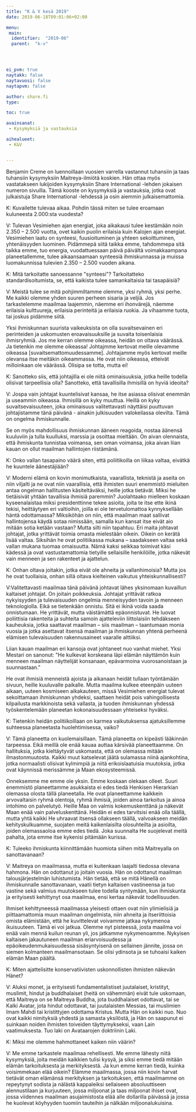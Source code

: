 ```yaml
---
title: "K & V kesä 2019"
date: 2019-06-18T09:01:06+02:00

menu:
 main:
  identifier:  "2019-06"
  parent:  "k-v"




ei_pvm: true
naytakk: false
naytavuosi: false
naytapvm: false

author: share.fi
type:

toc: true

avainsanat:
 - Kysymyksiä ja vastauksia

aihealueet:
 - K&V


---
```

<p class="alustus">Benjamin Creme on luennoillaan vuosien varrella vastannut tuhansiin ja taas tuhansiin kysymyksiin Maitreya-ilmiötä koskien. Hän ottaa myös vastatakseen lukijoiden kysymyksiin Share International -lehden jokaisen numeron sivuilla. Tämä kooste on kysymyksiä ja vastauksia, jotka ovat julkaistuja Share International -lehdessä ja osin aiemmin julkaisemattomia.</p>


<div class="qna">

<p class="qna-q">K: Kuvailette tulevaa aikaa. Pohdin tässä miten se tulee eroamaan kuluneesta 2.000:sta vuodesta?</p>
<p>V: Tulevan Vesimiehen ajan energiat, joka aikakausi tulee kestämään noin 2.350 – 2.500 vuotta, ovet kaikin puolin erilaisia kuin Kalojen ajan energiat. Vesimiehen laatu on synteesi, fuusioituminen ja yhteen sekoittuminen, yhtenäisyyden luominen. Pidämmepä siitä taikka emme, tahdommepa sitä taikka emme, tuo energia, vuodattuessaan päivä päivältä voimakkaampana planeetallemme, tulee aikaansaamaan synteesiä ihmiskunnassa ja muissa luomakunnissa tulevien 2.350 – 2.500 vuoden aikana.</p>

<p class="qna-q">K: Mitä tarkoitatte sanoessanne "synteesi"? Tarkoitatteko standardisoitumista, se, että kaikista tulee samankaltaisia tai tasapäisiä?</p>
<p>V: Meistä tulee se mitä pohjimmiltamme olemme, yksi ryhmä, yksi perhe. Me kaikki olemme yhden suuren perheen sisaria ja veljiä. Jos tarkastelemme maailmaa laajemmin, näemme eri ihonvärejä, näemme erilaisia kulttuureja, erilaisia perinteitä ja erilaisia ruokia. Ja vihaamme tuota, tai joskus pidämme siitä.</p>
<p>Yksi ihmiskunnan suurista vaikeuksista on olla suvaitsevainen eri perinteiden ja uskomusten eroavaisuuksille ja suvaita toisenlaisia ihmisryhmiä. Jos me kerran olemme oikeassa, heidän on oltava väärässä. Ja tietenkin me olemme oikeassa! Johtajmme kertovat meille olevamme oikeassa [suvaitsemattomuudessamme]. Johtajamme myös kertovat meille olevansa itse meitäkin oikeammassa. He ovat niin oikeassa, etteivät milloinkaan ole väärässä. Olisipa se totta, mutta ei!</p>

<p class="qna-q">K: Sanotteko siis, että johtajilla ei ole niitä ominaisuuksia, jotka heille todella olisivat tarpeellisia olla? Sanotteko, että tavallisilla ihmisillä on hyviä ideoita?</p>
<p>V: Jospa vain johtajat kuuntelisivat kansaa, he itse asiassa olisivat enemmän ja useammin oikeassa. Ihmisillä on kyky muuttua. Heillä on kyky suvaitsevaisuuteen, joka ominaisuus valitettavasti näyttäisi puuttuvan johtajistamme tänä päivänä - ainakin julkisuuden valokeilassa olevilta. Tämä on ongelma ihmiskunnalle.</p>
<p>Se on myös mahdollisuus ihmiskunnan ääneen reagoida, nostaa äänensä kuuluviin ja tulla kuulluksi, marssia ja osoittaa mieltään. On aivan olennaista, että ihmiskunta tunnistaa voimansa, sen oman voimansa, joka aivan liian kauan on ollut maailman hallintojen riistämänä.</p>

<p class="qna-q">K: Onko vallan tasapaino väärä siten, että poliitikoilla on liikaa valtaa, eivätkä he kuuntele äänestäjiään?</p>
<p>V: Moderni elämä on kovin monimutkaista, vaarallista, teknistä ja aseita on niin viljalti ja ne ovat niin vaarallisia, että ihmisten suuri enemmistö mieluiten antaa ongelman hallitusten käsiteltäväksi, heille jotka tietävät. Miksi he tietäisivät yhtään tavallisia ihmisiä paremmin? Juolahtaako mielleen koskaan kyseenalaistaa miksi presidenttinne tekee asioita, joita te itse ette ikinä tekisi, heittäytyen eri valtioihin, joilla ei ole tervetulomattoa kynnyksellään häntä odottamassa? Miksiköhän on niin, että maailman maat sallivat hallintojensa käydä sotaa nimissään, samalla kun kansat itse eivät aio mitään sotia ketään vastaan? Mutta silti niin tapahtuu. Eri maita johtavat johtajat, jotka yrittävät toimia omasta mielestään oikein. Oikein on kerätä lisää valtaa. Siksihän he ovat politiikassa mukana – saadakseen valtaa sekä vallan mukana tuomaa omaisuutta. Nämä kaksi seikkaa toimivat käsi kädessä ja ovat vastustamattomia tietyille sellaisille henkilöille, jotka näkevät vain menneen ja sen rakenteet ja ajattelun.</p>

<p class="qna-q">K: Onhan oltava joitakin, jotka eivät ole ahneita ja vallanhimoisia? Mutta jos he ovat tuollaisia, onhan sillä oltava kielteinen vaikutus yhteiskunnallisesti?</p>
<p>V:Valitettavasti maailmaa tänä päivänä johtavat lähes yksinomaan kuvaillun kaltaiset johtajat. On joitain poikkeuksia. Johtajat yrittävät ratkoa nykyisyyden ja tulevaisuuden ongelmia menneisyyden tavoin ja menneen teknologiolla. Eikä se tietenkään onnistu. Sitä ei ikinä voida saada onnistumaan. He yrittävät, mutta väistämättä epäonnistuvat. He luovat poliittisia rakenteita ja suhteita samoin ajatteleviin liittolaisiin tehdäkseen kauheuksia, jotka saattavat maailman – siis maailman – taantumaan monia vuosia ja jotka asettavat itsensä maailman ja ihmiskunnan yhtenä perheenä elämisen tulevaisuuden rakennusaineet vaaralle alttiiksi.</p>
<p>Liian kauan maailman eri kansoja ovat johtaneet nuo vanhat miehet. Yksi Mestari on sanonut: "He kulkevat korskeana läpi elämän näyttämön kuin menneen maailman näyttelijät konsanaan, epävarmoina vuorosanoistaan ja suunnastaan."</p>
<p>He ovat ihmisiä menneistä ajoista ja aikanaan heidät tullaan työntämään sivuun, heille kuuluvalle paikalle. Mutta maailma kulkee eteenpäin uuteen aikaan, uuteen kosmiseen aikakauteen, missä Vesimiehen energiat tulevat sekoittamaan ihmiskunnan yhdeksi, saattaen heidät pois vahingollisesta kilpailusta markkinoista sekä vallasta, ja tuoden ihmiskunnan  yhdessä työskentelemään planeetan kokonaisuudessaan yhteiseksi hyväksi.</p>

<p class="qna-q">K: Tietenkin heidän politiikoillaan on karmea vaikutuksensa ajatuksillemme suhteessa planeetasta huolehtimisessa, vaiko?</p>
<p>V: Tämä planeetta on kuolemaisillaan. Tämä planeetta on kipeästi lääkinnän tarpeessa. Eikä meillä ole enää kauaa auttaa kärsivää planeettaamme. On hallituksia, jotka kieltäytyvät uskomasta, että on olemassa mitään ilmastonmuutosta. Kaikki muut katselevat jäätä sulamassa niinä ajankohtina, jotka normaalisti olisivat kylmimpiä ja niitä erikoislaatuisia muutoksia, jotka ovat käynnissä merissämme ja Maan ekosysteemissä.</p>
<p>Onneksemme me emme ole yksin. Emme koskaan olekaan olleet. Suuri enemmistö planeettamme asukkaista ei edes tiedä Henkisen Hierarkian olemassa olosta tällä planeetalla. He ovat planeettamme kaikkein arvovaltaisin ryhmä olentoja, ryhmä ihmisiä, joiden ainoa tarkoitus ja ainoa intohimo on palvelutyö. Heille Maa on valmis kokemuskenttänä ja näkevät Maan enää vain palveluskenttänä. Heidän ei edes tarvitsisi enää olla täällä, mutta yhtä kaikki He uhraavat itsensä ollakseen täällä, valvoakseen meidän kehityskulkuamme, suojaten meitä kaikenlaisilta olosuhteilta ja asioilta, joiden olemassaoloa emme edes tiedä. Joka suunnalta He suojelevat meitä pahalta, jota emme itse kykenisi pitämään kurissa.</p>

<p class="qna-q">K: Tuleeko ihmiskunta kiinnittämään huomiota siihen mitä Maitreyalla on sanottavanaan?</p>
<p>V: Maitreya on maailmassa, mutta ei kuitenkaan laajalti tiedossa olevana hahmona. Hän on odottanut jo joitain vuosia. Hän on odottanut maailman talousjärjestelmän luhistumista. Hän tietää, että se mitä Hänellä on ihmiskunnalle sanottavanaan, vaatii tietyn kaltaisen vastineensa ja tuo vastine sekä valmius muutokseen tulee todella syntymään, kun ihmiskunta ja erityisesti kehittynyt osa maailmaa, ensi kertaa näkevät todellisuuden.</p>
<p>Ihmiset kehittyneessä maailmassa yleisesti ottaen ovat niin ylimielisiä ja piittaamattomia muun maailman ongelmista, niin ahneita ja itseriittoisia omista elämistään, että he kuvittelevat voivamme jatkaa nykymenoa ikuisuuteen. Tämä ei voi jatkua. Olemme nyt pisteessä, josta maailma voi enää vain mennä kuilun reunan yli, jos jatkamme nykymenoamme. Nykyisen kaltaisen jakautuneen maailman eriarvoisuudessa ja epäoikeudenmukaisuudessa sisäsyntyisenä on sellainen jännite, jossa on siemen kolmanteen maailmansotaan. Se olisi ydinsota ja se tuhoaisi kaiken elämän Maan päältä.</p>

<p class="qna-q">K: Miten ajattelisitte konservatiivisten uskonnollisten ihmisten näkevän Hänet?</p>
<p>V: Aluksi monet, ja erityisesti fundamentalistiset juutalaiset, kristityt, muslimit, hindut ja buddhalaiset (heitä on vähemmän) eivät tule uskomaan, että Maitreya on se Maitreya Buddha, jota buddhalaiset odottavat, tai se Kalki Avatar, jota hindut odottavat, tai juutalaisten Messias, tai muslimien Imam Mahdi tai kristittyjen odottama Kristus. Mutta Hän on kaikki nuo. Nuo ovat kaikki nimityksiä yhdestä ja samasta yksilöstä, ja Hän on saapunut ei suinkaan noiden ihmisten toiveiden täyttymykseksi, vaan Lain vaatimuksesta. Tuo laki on Avataarojen doktriinin Laki.</p>

<p class="qna-q">K: Miksi me olemme hahmottaneet kaiken niin väärin?</p>
<p>V: Me emme tarkastele maailmaa rehellisesti. Me emme lähesty niitä kysymyksiä, joita meidän kaikkien tulisi kysyä, ja siksi emme tiedä mitään elämän tarkoituksesta ja merkityksestä. Ja kun emme kerran tiedä, kuinka voisimmekaan elää oikein? Elämme maailmassa, jossa niin kovin harvat tietävät oman elämänsä merkityksen ja tarkoituksen, että maailmamme on repeytynyt sodista ja nälästä kappaleiksi sellaiseen absoluuttiseen alennustilaan ja kurjuuteen, jossa miljoonat ja taas miljoonat ihiset ovat, jossa viidennes maailman asujaimistosta elää alle dollarilla päivässä ja jossa he kuolevat köyhyyden tuomiin tauteihin ja nälkään miljoonalukuisina.</p>
</div>